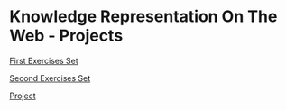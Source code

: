 # Knowledge Representation On The Web - Projects

[First Exercises Set](https://github.com/alex-xiarchos/ceid-krweb/blob/main/KRWEB_1059619_ASK_1_doc.pdf)  

[Second Exercises Set](https://github.com/alex-xiarchos/ceid-krweb/blob/main/KRWEB_1059619_ASK_2.pdf)  

[Project](https://github.com/alex-xiarchos/ceid-krweb/blob/main/KRWEB_PROJECT_report.pdf)  

